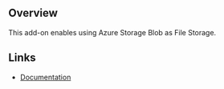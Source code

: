 ## Overview

This add-on enables using Azure Storage Blob as File Storage.

## Links
- [Documentation](https://github.com/pbaris/cuba-azure-file-storage/blob/master/README.md)